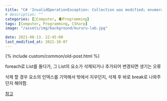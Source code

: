 ```yaml
---
title: "C# 'InvalidOperationException: Collection was modified; enumeration operation may not execute.'"
# description: ""
categories: [💫Computer, 🌒Programming]
tags: [Computer, Programming, CSharp]
image: "/assets/img/background/kururu-lab.jpg"

date: 2021-08-13. 22:45:00
last_modified_at: 2021-10-07
---
```

{% include custom/common/old-post.html %}

foreach로 List를 돌다가, 그 List의 요소가 삭제되거나 추가되어 변경되면 생기는 오류  

삭제 할 경우 요소의 인덱스를 기억해서 밖에서 지우던지, 삭제 후 바로 break로 나와주던지 해야함.  

[참고](http://devkorea.co.kr/bbs/board.php?bo_table=m03_qna&wr_id=19169&page=9)  
